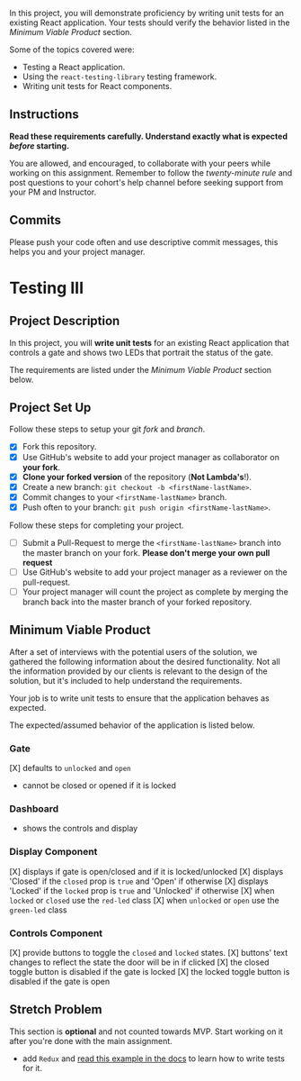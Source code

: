 
In this project, you will demonstrate proficiency by writing unit tests for an existing React application. Your tests should verify the behavior listed in the _Minimum Viable Product_ section.

Some of the topics covered were:

- Testing a React application.
- Using the `react-testing-library` testing framework.
- Writing unit tests for React components.

## Instructions

**Read these requirements carefully. Understand exactly what is expected _before_ starting.**

You are allowed, and encouraged, to collaborate with your peers while working on this assignment. Remember to follow the _twenty-minute rule_ and post questions to your cohort's help channel before seeking support from your PM and Instructor.

## Commits

Please push your code often and use descriptive commit messages, this helps you and your project manager.
# Testing III

## Project Description

In this project, you will **write unit tests** for an existing React application that controls a gate and shows two LEDs that portrait the status of the gate.

The requirements are listed under the _Minimum Viable Product_ section below.

## Project Set Up

Follow these steps to setup your git _fork_ and _branch_.
- [X] Fork this repository.
- [X] Use GitHub's website to add your project manager as collaborator on **your fork**.
- [X] **Clone your forked version** of the repository (**Not Lambda's**!).
- [X] Create a new branch: `git checkout -b <firstName-lastName>`.
- [X] Commit changes to your `<firstName-lastName>` branch.
- [X] Push often to your branch: `git push origin <firstName-lastName>`.

Follow these steps for completing your project.

- [ ] Submit a Pull-Request to merge the `<firstName-lastName>` branch into the master branch on your fork. **Please don't merge your own pull request**
- [ ] Use GitHub's website to add your project manager as a reviewer on the pull-request.
- [ ] Your project manager will count the project as complete by merging the branch back into the master branch of your forked repository.

## Minimum Viable Product

After a set of interviews with the potential users of the solution, we gathered the following information about the desired functionality. Not all the information provided by our clients is relevant to the design of the solution, but it's included to help understand the requirements.

Your job is to write unit tests to ensure that the application behaves as expected.


The expected/assumed behavior of the application is listed below.

### Gate

[X] defaults to `unlocked` and `open`
- cannot be closed or opened if it is locked

### Dashboard

- shows the controls and display

### Display Component

[X] displays if gate is open/closed and if it is locked/unlocked
[X] displays 'Closed' if the `closed` prop is `true` and 'Open' if otherwise
[X] displays 'Locked' if the `locked` prop is `true` and 'Unlocked' if otherwise
[X] when `locked` or `closed` use the `red-led` class
[X] when `unlocked` or `open` use the `green-led` class

### Controls Component

[X] provide buttons to toggle the `closed` and `locked` states.
[X] buttons' text changes to reflect the state the door will be in if clicked
[X] the closed toggle button is disabled if the gate is locked
[X] the locked toggle button is disabled if the gate is open

## Stretch Problem

This section is **optional** and not counted towards MVP. Start working on it after you're done with the main assignment.

- add `Redux` and [read this example in the docs](https://testing-library.com/docs/example-react-redux) to learn how to write tests for it.
